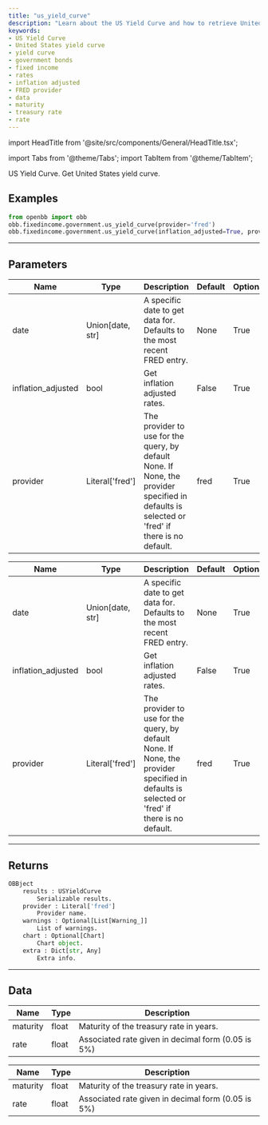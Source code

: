 ```yaml
---
title: "us_yield_curve"
description: "Learn about the US Yield Curve and how to retrieve United States yield  curve data using the OBB.fixedincome.government.us_yield_curve function. Explore  parameters like date, inflation adjustment, and provider. Understand the returned  results, including the chart, metadata, and warnings. Discover the data structure,  including maturity and rate."
keywords:
- US Yield Curve
- United States yield curve
- yield curve
- government bonds
- fixed income
- rates
- inflation adjusted
- FRED provider
- data
- maturity
- treasury rate
- rate
---
```


import HeadTitle from '@site/src/components/General/HeadTitle.tsx';

<HeadTitle title="fixedincome/government/us_yield_curve - Reference | OpenBB Platform Docs" />

<!-- markdownlint-disable MD012 MD031 MD033 -->

import Tabs from '@theme/Tabs';
import TabItem from '@theme/TabItem';

US Yield Curve. Get United States yield curve.


Examples
--------

```python
from openbb import obb
obb.fixedincome.government.us_yield_curve(provider='fred')
obb.fixedincome.government.us_yield_curve(inflation_adjusted=True, provider='fred')
```

---

## Parameters

<Tabs>

<TabItem value='standard' label='standard'>

| Name | Type | Description | Default | Optional |
| ---- | ---- | ----------- | ------- | -------- |
| date | Union[date, str] | A specific date to get data for. Defaults to the most recent FRED entry. | None | True |
| inflation_adjusted | bool | Get inflation adjusted rates. | False | True |
| provider | Literal['fred'] | The provider to use for the query, by default None. If None, the provider specified in defaults is selected or 'fred' if there is no default. | fred | True |
</TabItem>

<TabItem value='fred' label='fred'>

| Name | Type | Description | Default | Optional |
| ---- | ---- | ----------- | ------- | -------- |
| date | Union[date, str] | A specific date to get data for. Defaults to the most recent FRED entry. | None | True |
| inflation_adjusted | bool | Get inflation adjusted rates. | False | True |
| provider | Literal['fred'] | The provider to use for the query, by default None. If None, the provider specified in defaults is selected or 'fred' if there is no default. | fred | True |
</TabItem>

</Tabs>

---

## Returns

```python wordwrap
OBBject
    results : USYieldCurve
        Serializable results.
    provider : Literal['fred']
        Provider name.
    warnings : Optional[List[Warning_]]
        List of warnings.
    chart : Optional[Chart]
        Chart object.
    extra : Dict[str, Any]
        Extra info.

```

---

## Data

<Tabs>

<TabItem value='standard' label='standard'>

| Name | Type | Description |
| ---- | ---- | ----------- |
| maturity | float | Maturity of the treasury rate in years. |
| rate | float | Associated rate given in decimal form (0.05 is 5%) |
</TabItem>

<TabItem value='fred' label='fred'>

| Name | Type | Description |
| ---- | ---- | ----------- |
| maturity | float | Maturity of the treasury rate in years. |
| rate | float | Associated rate given in decimal form (0.05 is 5%) |
</TabItem>

</Tabs>

